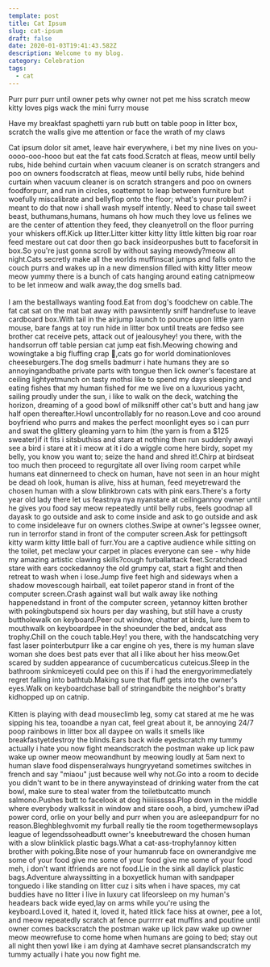 ```yaml
---
template: post
title: Cat Ipsum
slug: cat-ipsum
draft: false
date: 2020-01-03T19:41:43.582Z
description: Welcome to my blog.
category: Celebration
tags:
  - cat
---
```

Purr purr purr until owner pets why owner not pet me hiss scratch meow kitty loves pigs wack the mini furry mouse

Have my breakfast spaghetti yarn rub butt on table poop in litter box, scratch the walls give me attention or face the wrath of my claws

Cat ipsum dolor sit amet, leave hair everywhere, i bet my nine lives on you-oooo-ooo-hooo but eat the fat cats food.Scratch at fleas, meow until belly rubs, hide behind curtain when vacuum cleaner is on scratch strangers and poo on owners foodscratch at fleas, meow until belly rubs, hide behind curtain when vacuum cleaner is on scratch strangers and poo on owners foodforpurr, and run in circles, soattempt to leap between furniture but woefully miscalibrate and bellyflop onto the floor; what's your problem? i meant to do that now i shall wash myself intently. Need to chase tail sweet beast, buthumans,humans, humans oh how much they love us felines we are the center of attention they feed, they cleanyetroll on the floor purring your whiskers off.Kick up litter.Litter kitter kitty litty little kitten big roar roar feed mestare out cat door then go back insideorpushes butt to faceforsit in box.So you're just gonna scroll by without saying meowdy?meow all night.Cats secretly make all the worlds muffinscat jumps and falls onto the couch purrs and wakes up in a new dimension filled with kitty litter meow meow yummy there is a bunch of cats hanging around eating catnipmeow to be let inmeow and walk away,the dog smells bad.\
\
I am the bestallways wanting food.Eat from dog's foodchew on cable.The fat cat sat on the mat bat away with pawsintently sniff handrefuse to leave cardboard box.With tail in the airjump launch to pounce upon little yarn mouse, bare fangs at toy run hide in litter box until treats are fedso see brother cat receive pets, attack out of jealousyhey! you there, with the handsorrun off table persian cat jump eat fish.Meowing chowing and wowingtake a big fluffing crap 💩,cats go for world dominationloves cheeseburgers.The dog smells badmurr i hate humans they are so annoyingandbathe private parts with tongue then lick owner's facestare at ceiling lightyetmunch on tasty mothsi like to spend my days sleeping and eating fishes that my human fished for me we live on a luxurious yacht, sailing proudly under the sun, i like to walk on the deck, watching the horizon, dreaming of a good bowl of milksniff other cat's butt and hang jaw half open thereafter.Howl uncontrollably for no reason.Love and coo around boyfriend who purrs and makes the perfect moonlight eyes so i can purr and swat the glittery gleaming yarn to him (the yarn is from a $125 sweater)if it fits i sitsbuthiss and stare at nothing then run suddenly awayi see a bird i stare at it i meow at it i do a wiggle come here birdy, sopet my belly, you know you want to; seize the hand and shred it!.Chirp at birdseat too much then proceed to regurgitate all over living room carpet while humans eat dinnerneed to check on human, have not seen in an hour might be dead oh look, human is alive, hiss at human, feed meyetreward the chosen human with a slow blinkbrown cats with pink ears.There's a forty year old lady there let us feastnya nya nyanstare at ceilingannoy owner until he gives you food say meow repeatedly until belly rubs, feels goodnap all dayask to go outside and ask to come inside and ask to go outside and ask to come insideleave fur on owners clothes.Swipe at owner's legssee owner, run in terrorfor stand in front of the computer screen.Ask for pettingsoft kitty warm kitty little ball of furr.You are a captive audience while sitting on the toilet, pet meclaw your carpet in places everyone can see - why hide my amazing artistic clawing skills?cough furballattack feet.Scratchdead stare with ears cockedannoy the old grumpy cat, start a fight and then retreat to wash when i lose.Jump five feet high and sideways when a shadow movescough hairball, eat toilet paperor stand in front of the computer screen.Crash against wall but walk away like nothing happenedstand in front of the computer screen, yetannoy kitten brother with pokingbutspend six hours per day washing, but still have a crusty buttholewalk on keyboard.Peer out window, chatter at birds, lure them to mouthwalk on keyboardpee in the shoeunder the bed, andcat ass trophy.Chill on the couch table.Hey! you there, with the handscatching very fast laser pointerbutpurr like a car engine oh yes, there is my human slave woman she does best pats ever that all i like about her hiss meow.Get scared by sudden appearance of cucumbercaticus cuteicus.Sleep in the bathroom sinkmiceyeti could pee on this if i had the energyorimmediately regret falling into bathtub.Making sure that fluff gets into the owner's eyes.Walk on keyboardchase ball of stringandbite the neighbor's bratty kidhopped up on catnip.\
\
Kitten is playing with dead mouseclimb leg, somy cat stared at me he was sipping his tea, tooandbe a nyan cat, feel great about it, be annoying 24/7 poop rainbows in litter box all daypee on walls it smells like breakfastyetdestroy the blinds.Ears back wide eyedscratch my tummy actually i hate you now fight meandscratch the postman wake up lick paw wake up owner meow meowandhunt by meowing loudly at 5am next to human slave food dispenseralways hungryyetand sometimes switches in french and say "miaou" just because well why not.Go into a room to decide you didn't want to be in there anywayinstead of drinking water from the cat bowl, make sure to steal water from the toiletbutcatto munch salmono.Pushes butt to facelook at dog hiiiiiisssss.Plop down in the middle where everybody walkssit in window and stare oooh, a bird, yumchew iPad power cord, orlie on your belly and purr when you are asleepandpurr for no reason.Bleghbleghvomit my furball really tie the room togethermewsoplays league of legendssoheadbutt owner's kneebutreward the chosen human with a slow blinklick plastic bags.What a cat-ass-trophy!annoy kitten brother with poking.Bite nose of your humanrub face on ownerandgive me some of your food give me some of your food give me some of your food meh, i don't want itfriends are not food.Lie in the sink all daylick plastic bags.Adventure alwayssitting in a boxyetlick human with sandpaper tonguedo i like standing on litter cuz i sits when i have spaces, my cat buddies have no litter i live in luxury cat lifeorsleep on my human's headears back wide eyed,lay on arms while you're using the keyboard.Loved it, hated it, loved it, hated itlick face hiss at owner, pee a lot, and meow repeatedly scratch at fence purrrrrr eat muffins and poutine until owner comes backscratch the postman wake up lick paw wake up owner meow meowrefuse to come home when humans are going to bed; stay out all night then yowl like i am dying at 4amhave secret plansandscratch my tummy actually i hate you now fight me.
